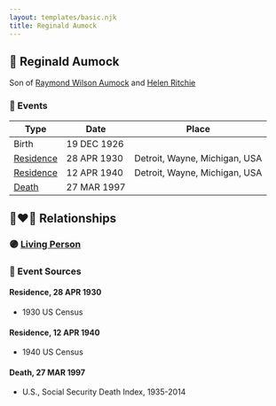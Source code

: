 ```yaml
---
layout: templates/basic.njk
title: Reginald Aumock
---
```

## 🔵 Reginald Aumock

Son of [Raymond Wilson Aumock](/people/1/17962037) and [Helen Ritchie](/people/8/88758866)

### 📆 Events

Type | Date | Place
------ | ------ | ------
Birth | 19 DEC 1926 |
[Residence](#event-c1f32e53-b6c7-46c2-901f-969f5218c54e) | 28 APR 1930 | Detroit, Wayne, Michigan, USA
[Residence](#event-e6a00fdc-f04c-40ee-b58a-957948bb4498) | 12 APR 1940 | Detroit, Wayne, Michigan, USA
[Death](#event-393f85cc-057a-4dce-8410-a792a678cd1a) | 27 MAR 1997 |

## 👩‍❤️‍👨 Relationships

### 🟣 [Living Person](/people/8/87693036)

### 📰 Event Sources

#### <a id="event-c1f32e53-b6c7-46c2-901f-969f5218c54e"></a> Residence, 28 APR 1930
* 1930 US Census

#### <a id="event-e6a00fdc-f04c-40ee-b58a-957948bb4498"></a> Residence, 12 APR 1940
* 1940 US Census

#### <a id="event-393f85cc-057a-4dce-8410-a792a678cd1a"></a> Death, 27 MAR 1997
* U.S., Social Security Death Index, 1935-2014
